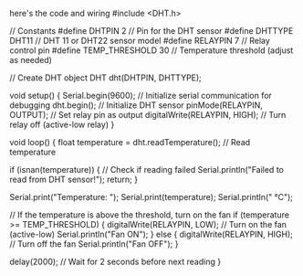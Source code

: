 here's the code and wiring
#include <DHT.h>

// Constants
#define DHTPIN 2           // Pin for the DHT sensor
#define DHTTYPE DHT11      // DHT 11 or DHT22 sensor model
#define RELAYPIN 7         // Relay control pin
#define TEMP_THRESHOLD 30  // Temperature threshold (adjust as needed)

// Create DHT object
DHT dht(DHTPIN, DHTTYPE);

void setup() {
  Serial.begin(9600);        // Initialize serial communication for debugging
  dht.begin();               // Initialize DHT sensor
  pinMode(RELAYPIN, OUTPUT); // Set relay pin as output
  digitalWrite(RELAYPIN, HIGH); // Turn relay off (active-low relay)
}

void loop() {
  float temperature = dht.readTemperature(); // Read temperature
  
  if (isnan(temperature)) { // Check if reading failed
    Serial.println("Failed to read from DHT sensor!");
    return;
  }

  Serial.print("Temperature: ");
  Serial.print(temperature);
  Serial.println(" °C");

  // If the temperature is above the threshold, turn on the fan
  if (temperature >= TEMP_THRESHOLD) {
    digitalWrite(RELAYPIN, LOW);  // Turn on the fan (active-low)
    Serial.println("Fan ON");
  } else {
    digitalWrite(RELAYPIN, HIGH); // Turn off the fan
    Serial.println("Fan OFF");
  }
  
  delay(2000); // Wait for 2 seconds before next reading
}
